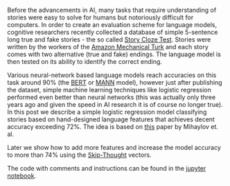 Before the advancements in AI, many tasks that require understanding of stories were easy to solve for humans but notoriously difficult for computers. In order to create an evaluation scheme for language models, cognitive researchers recently collected a database of simple 5-sentence long true and fake stories - the so called [Story Cloze Test](https://arxiv.org/abs/1604.01696). Stories were written by the workers of the [Amazon Mechanical Turk](https://www.mturk.com) and each story comes with two alternative (true and fake) endings. The language model is then tested on its ability to identify the correct ending.

Various neural-network based language models reach accuracies on this task around 90% (the [BERT](https://arxiv.org/pdf/1905.07504.pdf) or [MANN](https://www.aclweb.org/anthology/C18-1149) model), however just after publishing the dataset, simple machine learning techniques like logistic regression performed even better than neural networks (this was actually only three years ago and given the speed in AI research it is of course no longer true). In this post we describe a simple logistic regression model classifying stories based on hand-designed language features that achieves decent accuracy exceeding 72%. The idea is based on [this](https://arxiv.org/abs/1703.04330) paper by Mihaylov et. al.

Later we show how to add more features and increase the model accuracy to more than 74% using the [Skip-Thought](https://arxiv.org/abs/1506.06726) vectors.

The code with comments and instructions can be found in the [jupyter notebook](./story_cloze_task.ipynb).
